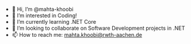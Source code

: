 - 👋 Hi, I’m @mahta-khoobi
- 👀 I’m interested in Coding!
- 🌱 I’m currently learning .NET Core
- 💞️ I’m looking to collaborate on Software Development projects in .NET
- 📫 How to reach me: mahta.khoobi@rwth-aachen.de

<!---
mahta-khoobi/mahta-khoobi is a ✨ special ✨ repository because its `README.md` (this file) appears on your GitHub profile.
You can click the Preview link to take a look at your changes.
--->
